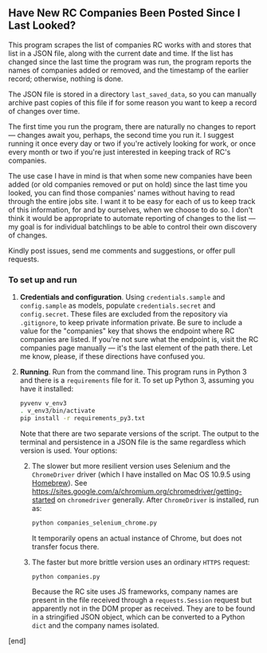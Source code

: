## Have New RC Companies Been Posted Since I Last Looked?

This program scrapes the list of companies RC works with and stores that list in a JSON file, along with the current date and time. If the list has changed since the last time the program was run, the program reports the names of companies added or removed, and the timestamp of the earlier record; otherwise, nothing is done.

The JSON file is stored in a directory `last_saved_data`, so you can manually archive past copies of this file if for some reason you want to keep a record of changes over time.

The first time you run the program, there are naturally no changes to report — changes await you, perhaps, the second time you run it. I suggest running it once every day or two if you're actively looking for work, or once every month or two if you're just interested in keeping track of RC's companies.

The use case I have in mind is that when some new companies have been added (or old companies removed or put on hold) since the last time you looked, you can find those companies' names without having to read through the entire jobs site. I want it to be easy for each of us to keep track of this information, for and by ourselves, when we choose to do so. I don't think it would be appropriate to automate reporting of changes to the list — my goal is for individual batchlings to be able to control their own discovery of changes.

Kindly post issues, send me comments and suggestions, or offer pull requests.

### To set up and run

 1. **Credentials and configuration**. Using `credentials.sample` and `config.sample` as models, populate `credentials.secret` and `config.secret`. These files are excluded from the repository via `.gitignore`, to keep private information private. Be sure to include a value for the "companies" key that shows the endpoint where RC companies are listed. If you're not sure what the endpoint is, visit the RC companies page manually — it's the last element of the path there. Let me know, please, if these directions have confused you.

 1. **Running**. Run from the command line. This program runs in Python 3 and there is a `requirements` file for it. To set up Python 3, assuming you have it installed:

    ```bash
    pyvenv v_env3
    . v_env3/bin/activate
    pip install -r requirements_py3.txt
    ```

    Note that there are two separate versions of the script. The output to the terminal and persistence in a JSON file is the same regardless which version is used. Your options:

    2. The slower but more resilient version uses Selenium and the `ChromeDriver` driver (which I have installed on Mac OS 10.9.5 using [Homebrew](http://brew.sh/)). See https://sites.google.com/a/chromium.org/chromedriver/getting-started on `chromedriver` generally. After `ChromeDriver` is installed, run as:

       ```bash
       python companies_selenium_chrome.py
       ```
       
       It temporarily opens an actual instance of Chrome, but does not transfer focus there.

    2. The faster but more brittle version uses an ordinary `HTTPS` request:

       ```bash
       python companies.py
       ```

       Because the RC site uses JS frameworks, company names are present in the file received through a `requests.Session` request but apparently not in the DOM proper as received. They are to be found in a stringified JSON object, which can be converted to a Python `dict` and the company names isolated.

[end]